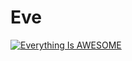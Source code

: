 # Eve

[![Everything Is AWESOME](https://img.youtube.com/vi/xpFyRnbXmCY&t=183s&ab_channel=Mirazev/0.jpg)](http://www.youtube.com/watch?v=xpFyRnbXmCY&t=183s&ab_channel=Mirazev "Video Title")
